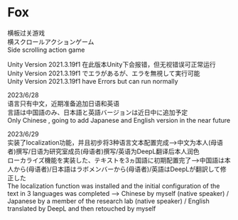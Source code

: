 # Fox

横板过关游戏  
横スクロールアクションゲーム  
Side scrolling action game

 Unity Version 2021.3.19f1 在此版本Unity下会报错，但无视错误可正常运行  
 Unity Version 2021.3.19f1 でエラがあるが、エラを無視して実行可能  
 Unity Version 2021.3.19f1 have Errors but can run normally

2023/6/28   
语言只有中文，近期准备追加日语和英语  
言語は中国語のみ、日本語と英語バージョンは近日中に追加予定  
Only Chinese , going to add Japanese and English version in the near future  

2023/6/29  
实装了localization功能，并且初步将3种语言文本配置完成-->中文为本人(母语者)撰写/日语为研究室成员(母语者)撰写/英语为DeepL翻译后本人润色  
ローカライズ機能を実装した、テキストを3ヵ国語に初期配置完了-->中国語は本人から(母语者)/日本語はラボメンバーから(母语者)/英語はDeepLが翻訳して修正した  
The localization function was installed and the initial configuration of the text in 3 languages was completed --> Chinese by myself (native speaker) / Japanese by a member of the research lab (native speaker) / English translated by DeepL and then retouched by myself  
